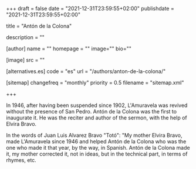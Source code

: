 +++
draft = false
date = "2021-12-31T23:59:55+02:00"
publishdate = "2021-12-31T23:59:55+02:00"

title = "Antón de la Colona"

description = ""

[author]
    name = ""
    homepage = ""
    image=""
    bio=""

[image]
    src = ""

[alternatives.es]
    code = "es"
    url = "/authors/anton-de-la-colona/"

[sitemap]
  changefreq = "monthly"
  priority = 0.5
  filename = "sitemap.xml"

+++

In 1946, after having been suspended since 1902, L'Amuravela was revived without the presence of San Pedro. Antón de la Colona was the first to inaugurate it. He was the reciter and author of the sermon, with the help of Elvira Bravo.

In the words of Juan Luis Alvarez Bravo "Totó": "My mother Elvira Bravo, made L'Amuravela since 1946 and helped Antón de la Colona who was the one who made it that year, by the way, in Spanish. Antón de la Colona made it, my mother corrected it, not in ideas, but in the technical part, in terms of rhymes, etc.